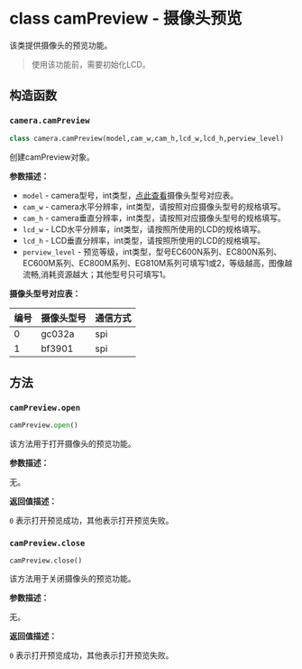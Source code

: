 

# class camPreview - 摄像头预览

该类提供摄像头的预览功能。

> 使用该功能前，需要初始化LCD。

## 构造函数

### `camera.camPreview`

```python
class camera.camPreview(model,cam_w,cam_h,lcd_w,lcd_h,perview_level)
```

创建camPreview对象。

**参数描述：**

- `model` - camera型号，int类型，<a href="#label_cam_map1">点此查看</a>摄像头型号对应表。
- `cam_w` - camera水平分辨率，int类型，请按照对应摄像头型号的规格填写。
- `cam_h` - camera垂直分辨率，int类型，请按照对应摄像头型号的规格填写。
- `lcd_w` - LCD水平分辨率，int类型，请按照所使用的LCD的规格填写。
- `lcd_h` - LCD垂直分辨率，int类型，请按照所使用的LCD的规格填写。
- `perview_level` - 预览等级，int类型，型号EC600N系列、EC800N系列、EC600M系列、EC800M系列、EG810M系列可填写1或2，等级越高，图像越流畅,消耗资源越大；其他型号只可填写1。

<span id="label_cam_map1">**摄像头型号对应表：**</span>

| 编号 | 摄像头型号 | 通信方式 |
| ---- | ---------- | -------- |
| 0    | gc032a     | spi      |
| 1    | bf3901     | spi      |

## 方法

### `camPreview.open`

```python
camPreview.open()
```

该方法用于打开摄像头的预览功能。

**参数描述：**

无。

**返回值描述：**

`0` 表示打开预览成功，其他表示打开预览失败。

### `camPreview.close`

```
camPreview.close()
```

该方法用于关闭摄像头的预览功能。

**参数描述：**

无。

**返回值描述：**

`0` 表示打开预览成功，其他表示打开预览失败。